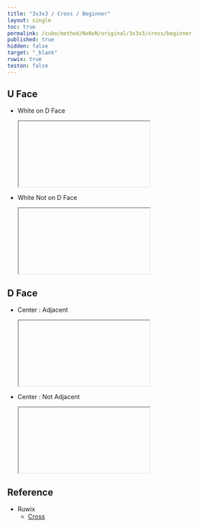 ```yaml
---
title: "3x3x3 / Cross / Beginner"
layout: single
toc: true
permalink: /cube/method/NxNxN/original/3x3x3/cross/beginner
published: true
hidden: false
target: "_blank"
ruwix: true
teston: false
---
```

<span
  id     = "cube"
  teston = "{{page.teston}}" >
</span>

<head>
  <base target = "{{page.target}}">
</head>



## U Face

- White on D Face

  <iframe
    id         = "test"
    alg        = "F2'"
    colored    = "U FD"
    setupmoves = "F2"
  ></iframe>

- White Not on D Face

  <iframe
    id         = "test"
    alg        = "R F'"
    colored    = "U FD"
    setupmoves = "F2"
  ></iframe>



## D Face

- Center : Adjacent

  <iframe
    id      = "test"
    alg     = "F2"
    colored = "U F FD"
  ></iframe>

- Center : Not Adjacent

  <iframe
    id      = "test"
    alg     = "U F2"
    colored = "U F FD"
  ></iframe>



## Reference

- Ruwix
  - [Cross](https://ruwix.com/the-rubiks-cube/how-to-solve-the-rubiks-cube-beginners-method/step-1-first-layer-edges/)
